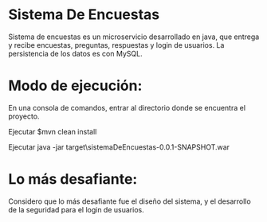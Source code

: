 # Sistema De Encuestas

 Sistema de encuestas es un microservicio desarrollado en java, que entrega y recibe encuestas, preguntas, respuestas y login de usuarios. La persistencia de los datos es con MySQL.
 
# Modo de ejecución:

En una consola de comandos, entrar al directorio donde se encuentra el proyecto.

Ejecutar $mvn clean install

Ejecutar  java -jar target\sistemaDeEncuestas-0.0.1-SNAPSHOT.war

# Lo más desafiante:

Considero que lo más desafiante fue el diseño del sistema, y el desarrollo de la seguridad para el login de usuarios.